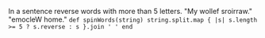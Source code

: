 In a sentence reverse words with more than 5 letters. "My wollef sroirraw." "emocleW home."
`def spinWords(string)
  string.split.map { |s| s.length >= 5 ? s.reverse : s }.join ' '
end
`
